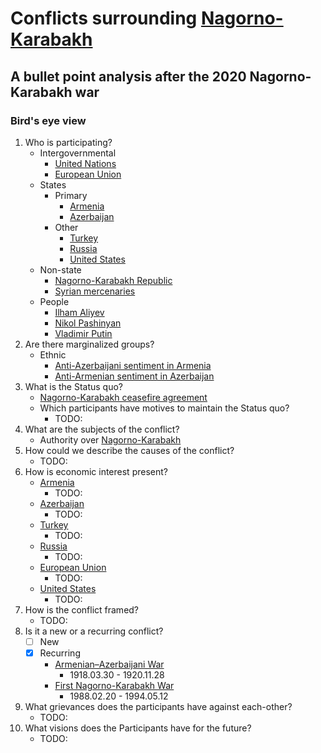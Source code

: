 # Conflicts surrounding [Nagorno-Karabakh](https://en.wikipedia.org/wiki/Nagorno-Karabakh)

## A bullet point analysis after the 2020 Nagorno-Karabakh war

### Bird's eye view

1. Who is participating?
    - Intergovernmental
      - [United Nations](https://en.wikipedia.org/wiki/United_Nations)
      - [European Union](https://en.wikipedia.org/wiki/European_Union)
    - States
      - Primary
        - [Armenia](https://en.wikipedia.org/wiki/Armenia)
        - [Azerbaijan](https://en.wikipedia.org/wiki/Azerbaijan)
      - Other
        - [Turkey](https://en.wikipedia.org/wiki/Turkey)
        - [Russia](https://en.wikipedia.org/wiki/Russia)
        - [United States](https://en.wikipedia.org/wiki/United_States)
    - Non-state
      - [Nagorno-Karabakh Republic](https://en.wikipedia.org/wiki/Republic_of_Artsakh)
      - [Syrian mercenaries](./Participants/Syrian_mercenaries/)
    - People
      - [Ilham Aliyev](https://en.wikipedia.org/wiki/Ilham_Aliyev)
      - [Nikol Pashinyan](https://en.wikipedia.org/wiki/Nikol_Pashinyan)
      - [Vladimir Putin](https://en.wikipedia.org/wiki/Vladimir_Putin)
1. Are there marginalized groups?
    - Ethnic
      - [Anti-Azerbaijani sentiment in Armenia](https://en.wikipedia.org/wiki/Anti-Azerbaijani_sentiment_in_Armenia)
      - [Anti-Armenian sentiment in Azerbaijan](https://en.wikipedia.org/wiki/Anti-Armenian_sentiment_in_Azerbaijan)
1. What is the Status quo?
    - [Nagorno-Karabakh ceasefire agreement](https://en.wikipedia.org/wiki/2020_Nagorno-Karabakh_ceasefire_agreement)
    - Which participants have motives to maintain the Status quo?
      - TODO:
1. What are the subjects of the conflict?
    - Authority over [Nagorno-Karabakh](https://en.wikipedia.org/wiki/Nagorno-Karabakh)
1. How could we describe the causes of the conflict?
    - TODO:
1. How is economic interest present?
    - [Armenia](https://en.wikipedia.org/wiki/Armenia)
      - TODO:
    - [Azerbaijan](https://en.wikipedia.org/wiki/Azerbaijan)
      - TODO:
    - [Turkey](https://en.wikipedia.org/wiki/Turkey)
      - TODO:
    - [Russia](https://en.wikipedia.org/wiki/Russia)
      - TODO:
    - [European Union](https://en.wikipedia.org/wiki/European_Union)
      - TODO:
    - [United States](https://en.wikipedia.org/wiki/United_States)
      - TODO:
1. How is the conflict framed?
    - TODO:
1. Is it a new or a recurring conflict?
    - [ ] New
    - [X] Recurring
      - [Armenian–Azerbaijani War](https://en.wikipedia.org/wiki/Armenian%E2%80%93Azerbaijani_War)
        - 1918.03.30 - 1920.11.28
      - [First Nagorno-Karabakh War](https://en.wikipedia.org/wiki/First_Nagorno-Karabakh_War)
        - 1988.02.20 - 1994.05.12
1. What grievances does the participants have against each-other?
    - TODO:
1. What visions does the Participants have for the future?
    - TODO:
